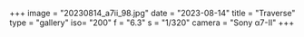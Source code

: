 +++
image = "20230814_a7ii_98.jpg"
date = "2023-08-14"
title = "Traverse"
type = "gallery"
iso= "200"
f = "6.3"
s = "1/320"
camera = "Sony α7-II"
+++
